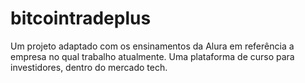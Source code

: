# bitcointradeplus
Um projeto adaptado com os ensinamentos da Alura em referência a empresa no qual trabalho atualmente. Uma plataforma de curso para investidores, dentro do mercado tech.
